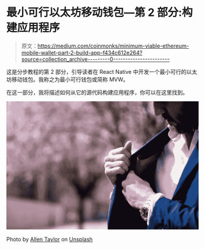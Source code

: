 # 最小可行以太坊移动钱包—第 2 部分:构建应用程序

> 原文：<https://medium.com/coinmonks/minimum-viable-ethereum-mobile-wallet-part-2-build-app-f434c612e264?source=collection_archive---------0----------------------->

这是分步教程的第 2 部分，引导读者在 React Native 中开发一个最小可行的以太坊移动钱包。我称之为最小可行钱包或简称 MVW。

在这一部分，我将描述如何从它的源代码构建应用程序，你可以在这里找到。

![](img/67af43afb76138b9853b9c143b97bc9a.png)

Photo by [Allen Taylor](https://unsplash.com/photos/lLk1oJA7Wkg?utm_source=unsplash&utm_medium=referral&utm_content=creditCopyText) on [Unsplash](https://unsplash.com/search/photos/wallet?utm_source=unsplash&utm_medium=referral&utm_content=creditCopyText)